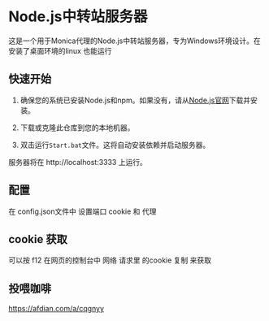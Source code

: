 # Node.js中转站服务器

这是一个用于Monica代理的Node.js中转站服务器，专为Windows环境设计。在安装了桌面环境的linux 也能运行

## 快速开始

1. 确保您的系统已安装Node.js和npm。如果没有，请从[Node.js官网](https://nodejs.org)下载并安装。

2. 下载或克隆此仓库到您的本地机器。

3. 双击运行`Start.bat`文件。这将自动安装依赖并启动服务器。

服务器将在 http://localhost:3333 上运行。
## 配置

在 config.json文件中 设置端口 cookie 和 代理 
## cookie 获取

可以按 f12 在网页的控制台中 网络 请求里 的cookie 复制 来获取

## 投喂咖啡

https://afdian.com/a/cqgnyy

